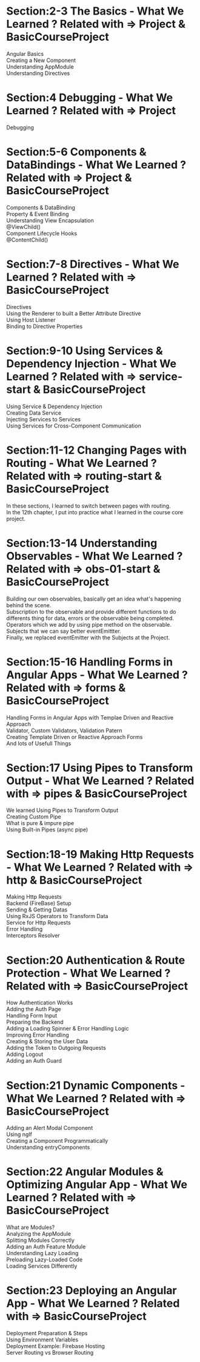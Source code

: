 # Section:2-3 The Basics - What We Learned ? Related with => Project & BasicCourseProject
Angular Basics <br>
Creating a New Component <br>
Understanding AppModule <br>
Understanding Directives <br>

# Section:4 Debugging - What We Learned ? Related with => Project
Debugging
# Section:5-6 Components & DataBindings - What We Learned ? Related with => Project & BasicCourseProject
Components & DataBinding <br>
Property & Event Binding <br>
Understanding View Encapsulation <br>
@ViewChild() <br>
Component Lifecycle Hooks <br>
@ContentChild() 
# Section:7-8 Directives - What We Learned ? Related with => BasicCourseProject
Directives <br>
Using the Renderer to built a Better Attribute Directive <br>
Using Host Listener <br>
Binding to Directive Properties
# Section:9-10 Using Services & Dependency Injection - What We Learned ? Related with => service-start & BasicCourseProject
Using Service & Dependency Injection <br>
Creating Data Service <br>
Injecting Services to Services <br>
Using Services for Cross-Component Communication
# Section:11-12 Changing Pages with Routing - What We Learned ? Related with => routing-start & BasicCourseProject

In these sections, I learned to switch between pages with routing. <br>
 In the 12th chapter, I put into practice what I learned in the course core project.
# Section:13-14 Understanding Observables - What We Learned ? Related with => obs-01-start & BasicCourseProject

Building our own observables, basically get an idea what's happening behind the scene. <br>
Subscription to the observable and provide different functions to do differents thing for data, errors or the observable being completed. <br>
Operators which we add by using pipe method on the observable. <br>
Subjects that we can say better eventEmittter. <br>
Finally, we replaced eventEmitter with the Subjects at the Project.
# Section:15-16 Handling Forms in Angular Apps - What We Learned ? Related with => forms & BasicCourseProject

Handling Forms in Angular Apps with Templae Driven and Reactive Approach <br>
Validator, Custom Validators, Validation Patern <br>
Creating Template Driven or Reactive Approach Forms <br>
And lots of Usefull Things
# Section:17 Using Pipes to Transform Output - What We Learned ? Related with => pipes & BasicCourseProject

We learned Using Pipes to Transform Output <br>
Creating Custom Pipe <br>
What is pure & impure pipe <br>
Using Built-in Pipes (async pipe)

# Section:18-19 Making Http Requests - What We Learned ? Related with => http & BasicCourseProject

Making Http Requests <br>
Backend (FireBase) Setup <br>
Sending & Getting Datas <br>
Using RxJS Operators to Transform Data <br>
Service for Http Requests <br>
Error Handling <br>
Interceptors
Resolver

# Section:20 Authentication & Route Protection - What We Learned ? Related with => BasicCourseProject

 How Authentication Works<br>
 Adding the Auth Page<br>
 Handling Form Input<br>
 Preparing the Backend<br>
 Adding a Loading Spinner & Error Handling Logic<br>
 Improving Error Handling<br>
 Creating & Storing the User Data<br>
  Adding the Token to Outgoing Requests<br>
  Adding Logout<br>
  Adding an Auth Guard

# Section:21 Dynamic Components - What We Learned ? Related with => BasicCourseProject

Adding an Alert Modal Component<br>
 Using ngIf<br>
 Creating a Component Programmatically<br>
 Understanding entryComponents

 # Section:22 Angular Modules & Optimizing Angular App - What We Learned ? Related with => BasicCourseProject

 What are Modules?<br>
 Analyzing the AppModule<br>
 Splitting Modules Correctly<br>
 Adding an Auth Feature Module<br>
 Understanding Lazy Loading<br>
Preloading Lazy-Loaded Code<br>
Loading Services Differently

# Section:23 Deploying an Angular App - What We Learned ? Related with => BasicCourseProject

Deployment Preparation & Steps<br>
Using Environment Variables<br>
Deployment Example: Firebase Hosting<br>
Server Routing vs Browser Routing